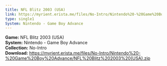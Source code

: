 ```yaml
---
title: NFL Blitz 2003 (USA)
link: https://myrient.erista.me/files/No-Intro/Nintendo%20-%20Game%20Boy%20Advance/NFL%20Blitz%202003%20(USA).zip
type: single1
System: Nintendo - Game Boy Advance
---
```

<b>Game:</b> NFL Blitz 2003 (USA)<br>
<b>System:</b> Nintendo - Game Boy Advance<br>
<b>Collection:</b> No-Intro<br>
<b>Download:</b> https://myrient.erista.me/files/No-Intro/Nintendo%20-%20Game%20Boy%20Advance/NFL%20Blitz%202003%20(USA).zip